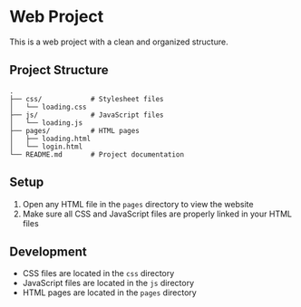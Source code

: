 # Web Project

This is a web project with a clean and organized structure.

## Project Structure

```
.
├── css/            # Stylesheet files
│   └── loading.css
├── js/             # JavaScript files
│   └── loading.js
├── pages/          # HTML pages
│   ├── loading.html
│   └── login.html
└── README.md       # Project documentation
```

## Setup

1. Open any HTML file in the `pages` directory to view the website
2. Make sure all CSS and JavaScript files are properly linked in your HTML files

## Development

- CSS files are located in the `css` directory
- JavaScript files are located in the `js` directory
- HTML pages are located in the `pages` directory 